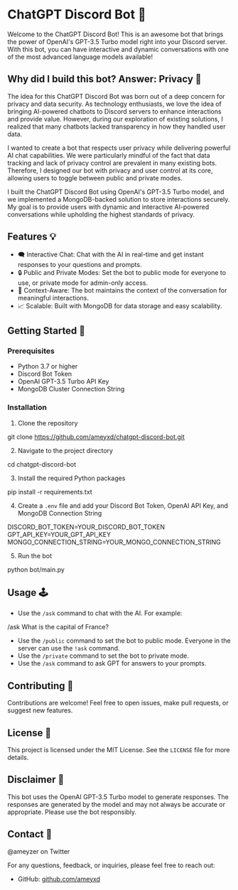 # ChatGPT Discord Bot 🤖

Welcome to the ChatGPT Discord Bot! This is an awesome bot that brings the power of OpenAI's GPT-3.5 Turbo model right into your Discord server. With this bot, you can have interactive and dynamic conversations with one of the most advanced language models available!


## Why did I build this bot? Answer: Privacy 📖

The idea for this ChatGPT Discord Bot was born out of a deep concern for privacy and data security. As technology enthusiasts, we love the idea of bringing AI-powered chatbots to Discord servers to enhance interactions and provide value. However, during our exploration of existing solutions, I realized that many chatbots lacked transparency in how they handled user data.

I wanted to create a bot that respects user privacy while delivering powerful AI chat capabilities. We were particularly mindful of the fact that data tracking and lack of privacy control are prevalent in many existing bots. Therefore, I designed our bot with privacy and user control at its core, allowing users to toggle between public and private modes.

I built the ChatGPT Discord Bot using OpenAI's GPT-3.5 Turbo model, and we implemented a MongoDB-backed solution to store interactions securely. My goal is to provide users with dynamic and interactive AI-powered conversations while upholding the highest standards of privacy.

## Features 💡

- 🗨️ Interactive Chat: Chat with the AI in real-time and get instant responses to your questions and prompts.
- 🔒 Public and Private Modes: Set the bot to public mode for everyone to use, or private mode for admin-only access.
- 📜 Context-Aware: The bot maintains the context of the conversation for meaningful interactions.
- 📈 Scalable: Built with MongoDB for data storage and easy scalability.

## Getting Started 🚀

### Prerequisites

- Python 3.7 or higher
- Discord Bot Token
- OpenAI GPT-3.5 Turbo API Key
- MongoDB Cluster Connection String

### Installation

1. Clone the repository

git clone https://github.com/ameyxd/chatgpt-discord-bot.git

2. Navigate to the project directory

cd chatgpt-discord-bot

3. Install the required Python packages

pip install -r requirements.txt

4. Create a `.env` file and add your Discord Bot Token, OpenAI API Key, and MongoDB Connection String

DISCORD_BOT_TOKEN=YOUR_DISCORD_BOT_TOKEN
GPT_API_KEY=YOUR_GPT_API_KEY
MONGO_CONNECTION_STRING=YOUR_MONGO_CONNECTION_STRING

5. Run the bot

python bot/main.py

## Usage 🕹️

- Use the `/ask` command to chat with the AI. For example:

/ask What is the capital of France?

- Use the `/public` command to set the bot to public mode. Everyone in the server can use the `!ask` command.
- Use the `/private` command to set the bot to private mode. 
- Use the `/ask` command to ask GPT for answers to your prompts.

## Contributing 🤝

Contributions are welcome! Feel free to open issues, make pull requests, or suggest new features.

## License 📄

This project is licensed under the MIT License. See the `LICENSE` file for more details.

## Disclaimer 🛑

This bot uses the OpenAI GPT-3.5 Turbo model to generate responses. The responses are generated by the model and may not always be accurate or appropriate. Please use the bot responsibly.

## Contact 📧
@ameyzer on Twitter

For any questions, feedback, or inquiries, please feel free to reach out:

- GitHub: [github.com/ameyxd](https://github.com/ameyxd)